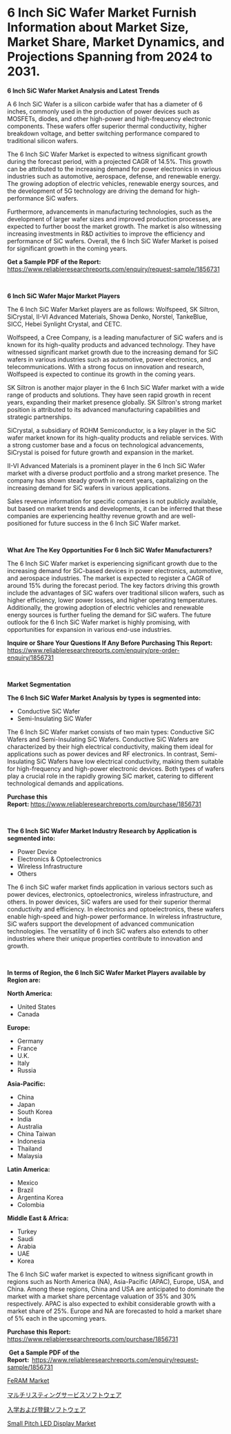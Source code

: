 <p><h1>6 Inch SiC Wafer Market Furnish Information about Market Size, Market Share, Market Dynamics, and Projections Spanning from 2024 to 2031.</h1></p><p><strong>6 Inch SiC Wafer Market Analysis and Latest Trends</strong></p>
<p><p>A 6 Inch SiC Wafer is a silicon carbide wafer that has a diameter of 6 inches, commonly used in the production of power devices such as MOSFETs, diodes, and other high-power and high-frequency electronic components. These wafers offer superior thermal conductivity, higher breakdown voltage, and better switching performance compared to traditional silicon wafers.</p><p>The 6 Inch SiC Wafer Market is expected to witness significant growth during the forecast period, with a projected CAGR of 14.5%. This growth can be attributed to the increasing demand for power electronics in various industries such as automotive, aerospace, defense, and renewable energy. The growing adoption of electric vehicles, renewable energy sources, and the development of 5G technology are driving the demand for high-performance SiC wafers.</p><p>Furthermore, advancements in manufacturing technologies, such as the development of larger wafer sizes and improved production processes, are expected to further boost the market growth. The market is also witnessing increasing investments in R&D activities to improve the efficiency and performance of SiC wafers. Overall, the 6 Inch SiC Wafer Market is poised for significant growth in the coming years.</p></p>
<p><strong>Get a Sample PDF of the Report:&nbsp;</strong> <a href="https://www.reliableresearchreports.com/enquiry/request-sample/1856731">https://www.reliableresearchreports.com/enquiry/request-sample/1856731</a></p>
<p>&nbsp;</p>
<p><strong>6 Inch SiC Wafer Major Market Players</strong></p>
<p><p>The 6 Inch SiC Wafer Market players are as follows: Wolfspeed, SK Siltron, SiCrystal, II-VI Advanced Materials, Showa Denko, Norstel, TankeBlue, SICC, Hebei Synlight Crystal, and CETC.</p><p>Wolfspeed, a Cree Company, is a leading manufacturer of SiC wafers and is known for its high-quality products and advanced technology. They have witnessed significant market growth due to the increasing demand for SiC wafers in various industries such as automotive, power electronics, and telecommunications. With a strong focus on innovation and research, Wolfspeed is expected to continue its growth in the coming years.</p><p>SK Siltron is another major player in the 6 Inch SiC Wafer market with a wide range of products and solutions. They have seen rapid growth in recent years, expanding their market presence globally. SK Siltron's strong market position is attributed to its advanced manufacturing capabilities and strategic partnerships.</p><p>SiCrystal, a subsidiary of ROHM Semiconductor, is a key player in the SiC wafer market known for its high-quality products and reliable services. With a strong customer base and a focus on technological advancements, SiCrystal is poised for future growth and expansion in the market.</p><p>II-VI Advanced Materials is a prominent player in the 6 Inch SiC Wafer market with a diverse product portfolio and a strong market presence. The company has shown steady growth in recent years, capitalizing on the increasing demand for SiC wafers in various applications.</p><p>Sales revenue information for specific companies is not publicly available, but based on market trends and developments, it can be inferred that these companies are experiencing healthy revenue growth and are well-positioned for future success in the 6 Inch SiC Wafer market.</p></p>
<p>&nbsp;</p>
<p><strong>What Are The Key Opportunities For 6 Inch SiC Wafer Manufacturers?</strong></p>
<p><p>The 6 Inch SiC Wafer market is experiencing significant growth due to the increasing demand for SiC-based devices in power electronics, automotive, and aerospace industries. The market is expected to register a CAGR of around 15% during the forecast period. The key factors driving this growth include the advantages of SiC wafers over traditional silicon wafers, such as higher efficiency, lower power losses, and higher operating temperatures. Additionally, the growing adoption of electric vehicles and renewable energy sources is further fueling the demand for SiC wafers. The future outlook for the 6 Inch SiC Wafer market is highly promising, with opportunities for expansion in various end-use industries.</p></p>
<p><strong>Inquire or Share Your Questions If Any Before Purchasing This Report:</strong> <a href="https://www.reliableresearchreports.com/enquiry/pre-order-enquiry/1856731">https://www.reliableresearchreports.com/enquiry/pre-order-enquiry/1856731</a></p>
<p>&nbsp;</p>
<p><strong>Market Segmentation</strong></p>
<p><strong>The 6 Inch SiC Wafer Market Analysis by types is segmented into:</strong></p>
<p><ul><li>Conductive SiC Wafer</li><li>Semi-Insulating SiC Wafer</li></ul></p>
<p><p>The 6 Inch SiC Wafer market consists of two main types: Conductive SiC Wafers and Semi-Insulating SiC Wafers. Conductive SiC Wafers are characterized by their high electrical conductivity, making them ideal for applications such as power devices and RF electronics. In contrast, Semi-Insulating SiC Wafers have low electrical conductivity, making them suitable for high-frequency and high-power electronic devices. Both types of wafers play a crucial role in the rapidly growing SiC market, catering to different technological demands and applications.</p></p>
<p><strong>Purchase this Report:&nbsp;</strong><a href="https://www.reliableresearchreports.com/purchase/1856731">https://www.reliableresearchreports.com/purchase/1856731</a></p>
<p>&nbsp;</p>
<p><strong>The 6 Inch SiC Wafer Market Industry Research by Application is segmented into:</strong></p>
<p><ul><li>Power Device</li><li>Electronics & Optoelectronics</li><li>Wireless Infrastructure</li><li>Others</li></ul></p>
<p><p>The 6 inch SiC wafer market finds application in various sectors such as power devices, electronics, optoelectronics, wireless infrastructure, and others. In power devices, SiC wafers are used for their superior thermal conductivity and efficiency. In electronics and optoelectronics, these wafers enable high-speed and high-power performance. In wireless infrastructure, SiC wafers support the development of advanced communication technologies. The versatility of 6 inch SiC wafers also extends to other industries where their unique properties contribute to innovation and growth.</p></p>
<p>&nbsp;</p>
<p><strong>In terms of Region, the 6 Inch SiC Wafer Market Players available by Region are:</strong></p>
<p>
    <p> <strong> North America: </strong>
        <ul>
            <li>United States</li>
            <li>Canada</li>
        </ul>
        </p> 
    <p> <strong> Europe: </strong>
        <ul>
            <li>Germany</li>
            <li>France</li>
            <li>U.K.</li>
            <li>Italy</li>
            <li>Russia</li>
        </ul>
        </p> 
    <p> <strong> Asia-Pacific: </strong>
        <ul>
            <li>China</li>
            <li>Japan</li>
            <li>South Korea</li>
            <li>India</li>
            <li>Australia</li>
            <li>China Taiwan</li>
            <li>Indonesia</li>
            <li>Thailand</li>
            <li>Malaysia</li>
        </ul>
        </p> 
    <p> <strong> Latin America: </strong>
        <ul>
            <li>Mexico</li>
            <li>Brazil</li>
            <li>Argentina Korea</li>
            <li>Colombia</li>
        </ul>
        </p> 
    <p> <strong> Middle East & Africa: </strong>
        <ul>
            <li>Turkey</li>
            <li>Saudi</li>
            <li>Arabia</li>
            <li>UAE</li>
            <li>Korea</li>
        </ul>
    </p>
    </p>
<p><p>The 6 Inch SiC wafer market is expected to witness significant growth in regions such as North America (NA), Asia-Pacific (APAC), Europe, USA, and China. Among these regions, China and USA are anticipated to dominate the market with a market share percentage valuation of 35% and 30% respectively. APAC is also expected to exhibit considerable growth with a market share of 25%. Europe and NA are forecasted to hold a market share of 5% each in the upcoming years.</p></p>
<p><strong>Purchase this Report: </strong><a href="https://www.reliableresearchreports.com/purchase/1856731">https://www.reliableresearchreports.com/purchase/1856731</a></p>
<p>&nbsp;<strong>Get a Sample PDF of the Report:&nbsp;&nbsp;</strong><a href="https://www.reliableresearchreports.com/enquiry/request-sample/1856731">https://www.reliableresearchreports.com/enquiry/request-sample/1856731</a></p>
<p><strong></strong></p>
<p><p><a href="https://github.com/Sarissaschmalingtr6fz2739/Market-Research-Report-List-1/blob/main/feram-market.md">FeRAM Market</a></p><p><a href="https://github.com/marbadji/Market-Research-Report-List-1/blob/main/792799310404.md">マルチリスティングサービスソフトウェア</a></p><p><a href="https://github.com/KaydenJohns1964/Market-Research-Report-List-1/blob/main/561871910405.md">入学および登録ソフトウェア</a></p><p><a href="https://github.com/BryceTownsendr/Market-Research-Report-List-4/blob/main/small-pitch-led-display-market.md">Small Pitch LED Display Market</a></p></p>